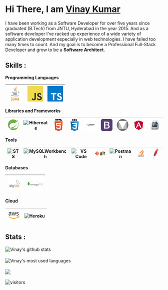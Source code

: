 <h1>Hi There, I am <a  href="https://vk46.github.io/" target="_blank">Vinay Kumar</a></h1>

I have been working as a Software Developer for over five years since graduated (B.Tech) from JNTU, Hyderabad in the year 2015. And as a software developer I've racked up experience of a wide variety of application development especially in web technologies. I have failed too many times to count. And my goal is to become a Professional Full-Stack Developer and grow to be a **Software Architect**.

## Skills :

**Programming Languages**

<img title="Java" alt="Java" width="50px" src="https://raw.githubusercontent.com/github/explore/master/topics/java/java.png" />|<img alt="JS" title="JavaScript" width="50px" src="https://raw.githubusercontent.com/github/explore/master/topics/javascript/javascript.png">|<img alt="TS" title="TypeScript" width="50px" src="https://raw.githubusercontent.com/github/explore/master/topics/typescript/typescript.png">
|--|--|--|

**Libraries and Frameworks**

<img title="Spring" alt="Spring" width="50px" src="https://raw.githubusercontent.com/github/explore/master/topics/spring/spring.png">|<img title="Hibernate" alt="Hibernate" width="50px" src="https://hibernate.org/images/hibernate-logo.svg">|<img title="HTML 5" alt="HTML5" width="50px" src="https://raw.githubusercontent.com/github/explore/master/topics/html/html.png">|<img title="CSS 3" alt="CSS3" width="50px" src="https://raw.githubusercontent.com/github/explore/master/topics/css/css.png">|<img title="jQuery" alt="jQuery" width="50px" src="https://raw.githubusercontent.com/github/explore/master/topics/jquery/jquery.png">|<img title="Bootstrap UI" alt="Bootstrap UI" width="50px" src="https://raw.githubusercontent.com/github/explore/master/topics/bootstrap/bootstrap.png">|<img title="Material UI" alt="Material UI" width="50px" src="https://raw.githubusercontent.com/github/explore/master/topics/material-design/material-design.png">|<img title="Angular" alt="Angular" width="50px" src="https://raw.githubusercontent.com/github/explore/master/topics/angular/angular.png">|<img title="Apache Cordova" alt="Cordova" width="50px" src="https://raw.githubusercontent.com/github/explore/master/topics/cordova/cordova.png">|
|--|--|--|--|--|--|--|--|--|

**Tools**

<img title="STS" alt="STS" width="50px" src="https://spring.io/images/logo-spring-tools-gear-3dbfa4e3714afa9d58885422ec7ac8e5.svg">|<img title="MySQL Workbench" alt="MySQLWorkbench" width="50px" src="https://encrypted-tbn0.gstatic.com/images?q=tbn:ANd9GcR4SRoFvNsv-_Xl30fbCnMGDBLZsLq9Av5__1qpv4fsYayIQqvn6-_CiKehwbfZqYNFXG8&usqp=CAU">|<img title="VS Code" alt="VS Code" width="50px" src="https://img.icons8.com/fluent/48/000000/visual-studio-code-2019.png">|<img title="git" alt="git" width="50px" src="https://raw.githubusercontent.com/github/explore/master/topics/git/git.png">|<img title="Postman" alt="Postman" width="50px" src="https://covirtnetworking.com/wp-content/uploads/2017/09/postman-e1505276579767.png">|<img title="Stackoverflow" alt="stackoverflow" width="50px" src="https://raw.githubusercontent.com/github/explore/master/topics/stackoverflow/stackoverflow.png">|<img title="Apache Software" alt="Apache" width="50px" src="https://raw.githubusercontent.com/github/explore/master/topics/maven/maven.png">
|--|--|--|--|--|--|--|

**Databases**

<img title="MySQL" alt="MySQL" width="50px" src="https://raw.githubusercontent.com/github/explore/master/topics/mysql/mysql.png">|<img title="MongoDB" alt="MongoDB" width="50px" src="https://raw.githubusercontent.com/github/explore/master/topics/mongodb/mongodb.png">
|--|--|

**Cloud**

<img title="AWS" alt="AWS" width="40px" src="https://raw.githubusercontent.com/github/explore/main/topics/aws/aws.png">|<img title="Heroku" alt="Heroku" width="40px" src="https://img.icons8.com/color/48/000000/heroku.png">
|--|--|

## Stats :

<a><img align="center" src="https://github-readme-stats.vercel.app/api?username=vk46&show_icons=true&theme=light&line_height=26&include_all_commits=true&count_private=true&hide=issues" alt="Vinay's github stats"/>
</a><br><br>
<a><img align="center" src="https://github-readme-stats.vercel.app/api/top-langs/?username=vk46&theme=light&count_private=true&layout=compact" alt="Vinay's most used languages"/>
</a><br><br>
<img align="center" src = "https://activity-graph.herokuapp.com/graph?username=vk46&theme=rogue" width = 650><br><br>
![visitors](https://visitor-badge.glitch.me/badge?page_id=vk46.vk46)
